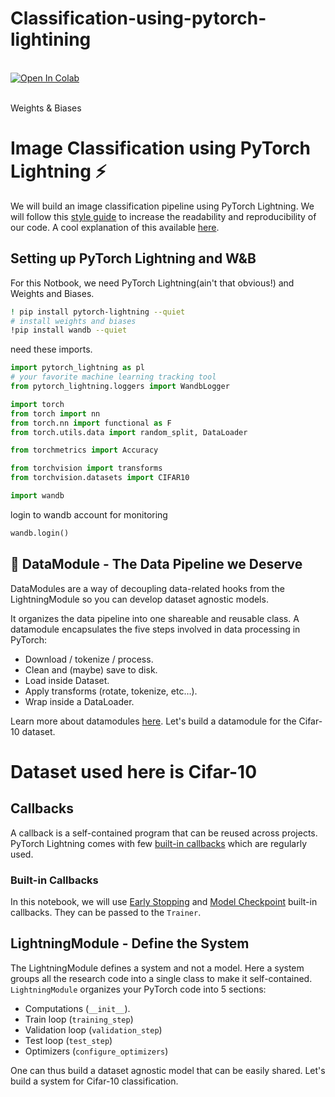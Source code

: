 # Classification-using-pytorch-lightining
<br>
<div>
  <a href="https://colab.research.google.com/drive/1-w8pJmMihuTkjNZ4INm_CFB7y8iWmHUC#scrollTo=2tvVvrTU-tkW"><img src="https://colab.research.google.com/assets/colab-badge.svg" alt="Open In Colab"></a>
</div>
<br>

Weights & Biases
<!--- @wandbcode{pytorch-lightning-image-classification-colab} -->

# Image Classification using PyTorch Lightning ⚡️

We will build an image classification pipeline using PyTorch Lightning. We will follow this [style guide](https://pytorch-lightning.readthedocs.io/en/stable/starter/style_guide.html) to increase the readability and reproducibility of our code. A cool explanation of this available [here](https://wandb.ai/wandb/wandb-lightning/reports/Image-Classification-using-PyTorch-Lightning--VmlldzoyODk1NzY).

## Setting up PyTorch Lightning and W&B 

For this Notbook, we need PyTorch Lightning(ain't that obvious!) and Weights and Biases.
```bash
! pip install pytorch-lightning --quiet
# install weights and biases
!pip install wandb --quiet
```
need these imports.
```python
import pytorch_lightning as pl
# your favorite machine learning tracking tool
from pytorch_lightning.loggers import WandbLogger

import torch
from torch import nn
from torch.nn import functional as F
from torch.utils.data import random_split, DataLoader

from torchmetrics import Accuracy

from torchvision import transforms
from torchvision.datasets import CIFAR10

import wandb
```

login to wandb account for monitoring
```python
wandb.login()
```

## 🔧 DataModule - The Data Pipeline we Deserve

DataModules are a way of decoupling data-related hooks from the LightningModule so you can develop dataset agnostic models.

It organizes the data pipeline into one shareable and reusable class. A datamodule encapsulates the five steps involved in data processing in PyTorch:
- Download / tokenize / process. 
- Clean and (maybe) save to disk.
- Load inside Dataset.
- Apply transforms (rotate, tokenize, etc…).
- Wrap inside a DataLoader.

Learn more about datamodules [here](https://pytorch-lightning.readthedocs.io/en/stable/extensions/datamodules.html). Let's build a datamodule for the Cifar-10 dataset. 

# Dataset used here is Cifar-10

##  Callbacks

A callback is a self-contained program that can be reused across projects. PyTorch Lightning comes with few [built-in callbacks](https://pytorch-lightning.readthedocs.io/en/latest/extensions/callbacks.html#built-in-callbacks) which are regularly used. 

### Built-in Callbacks

In this notebook, we will use [Early Stopping](https://pytorch-lightning.readthedocs.io/en/latest/api/pytorch_lightning.callbacks.EarlyStopping.html#pytorch_lightning.callbacks.EarlyStopping) and [Model Checkpoint](https://pytorch-lightning.readthedocs.io/en/latest/api/pytorch_lightning.callbacks.ModelCheckpoint.html#pytorch_lightning.callbacks.ModelCheckpoint) built-in callbacks. They can be passed to the `Trainer`.

##  LightningModule - Define the System

The LightningModule defines a system and not a model. Here a system groups all the research code into a single class to make it self-contained. `LightningModule` organizes your PyTorch code into 5 sections:
- Computations (`__init__`).
- Train loop (`training_step`)
- Validation loop (`validation_step`)
- Test loop (`test_step`)
- Optimizers (`configure_optimizers`)

One can thus build a dataset agnostic model that can be easily shared. Let's build a system for Cifar-10 classification.
